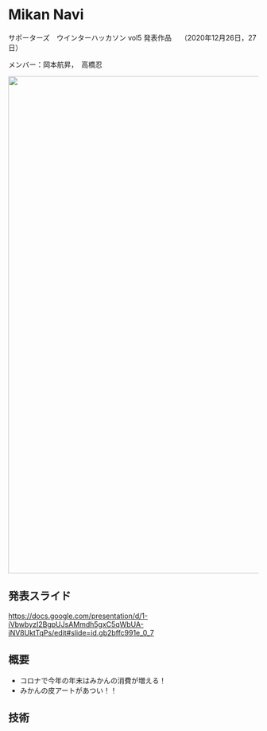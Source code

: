 # Mikan Navi

サポーターズ　ウインターハッカソン vol5 発表作品　
（2020年12月26日，27日）

メンバー：岡本航昇，　高橋忍

<img src="https://user-images.githubusercontent.com/44032125/103188694-d3655200-490c-11eb-9a15-5a27728aeac8.png" width="1000">


## 発表スライド
https://docs.google.com/presentation/d/1-iVbwbyzI2BgpUJsAMmdh5gxC5qWbUA-iNV8UktTqPs/edit#slide=id.gb2bffc991e_0_7

## 概要
- コロナで今年の年末はみかんの消費が増える！
- みかんの皮アートがあつい！！

## 技術


